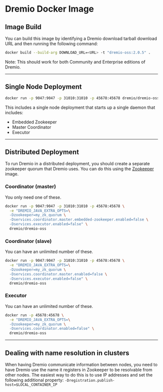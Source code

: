 # Dremio Docker Image
## Image Build

You can build this image by identifying a Dremio download tarball download URL and then running the following command:

``` bash
docker build --build-arg DOWNLOAD_URL=<URL> -t "dremio-oss:2.0.5" .
```

Note: This should work for both Community and Enterprise editions of Dremio.

---

## Single Node Deployment

```bash
docker run -p 9047:9047 -p 31010:31010 -p 45678:45678 dremio/dremio-oss
```
This includes a single node deployment that starts up a single daemon that includes:
* Embedded Zookeeper
* Master Coordinator
* Executor

---

## Distributed Deployment

To run Dremio in a distributed deployment, you should create a separate zookeeper quorum that Dremio uses. You can do this using the [Zookeeper](https://hub.docker.com/_/zookeeper/) image.

### Coordinator (master)

You only need one of these.

```bash
docker run -p 9047:9047 -p 31010:31010 -p 45678:45678 \
  -e "DREMIO_JAVA_EXTRA_OPTS=\
  -Dzookeeper=my_zk_quorum \
  -Dservices.coordinator.master.embedded-zookeeper.enabled=false \
  -Dservices.executor.enabled=false" \
  dremio/dremio-oss

```

### Coordinator (slave)

You can have an unlimited number of these.

```bash
docker run -p 9047:9047 -p 31010:31010 -p 45678:45678 \
  -e "DREMIO_JAVA_EXTRA_OPTS=\
  -Dzookeeper=my_zk_quorum \
  -Dservices.coordinator.master.enabled=false \
  -Dservices.executor.enabled=false" \
  dremio/dremio-oss

```

### Executor

You can have an unlimited number of these.

```bash
docker run -p 45678:45678 \
  -e "DREMIO_JAVA_EXTRA_OPTS=\
  -Dzookeeper=my_zk_quorum \
  -Dservices.coordinator.enabled=false" \
  dremio/dremio-oss

```

---

## Dealing with name resolution in clusters
When having Dremio communicate information between nodes, you need to have Dremio use the name it registers in Zookeeper to be resolvable from other nodes. The easiest way to do this is to use IP addresses and set the following additional property: `-Dregistration.publish-host=$LOCAL_CONTAINER_IP`
